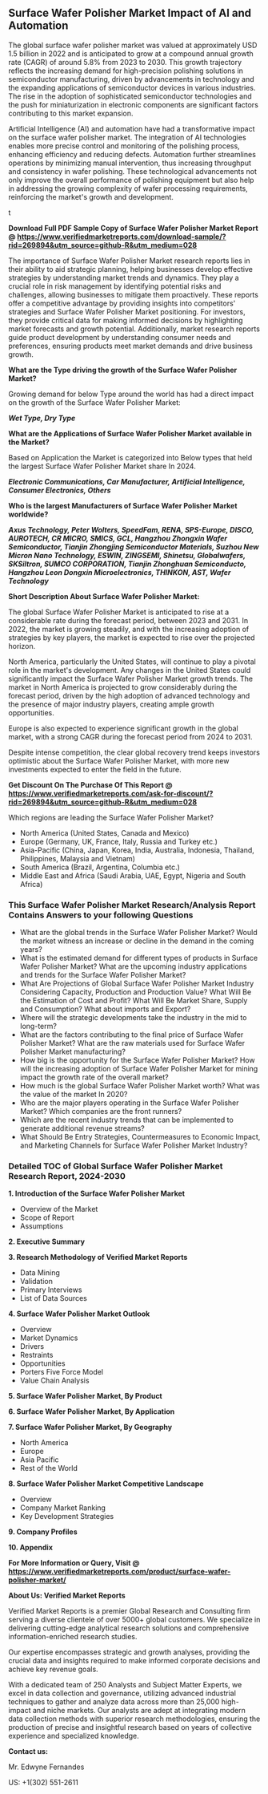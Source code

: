 <h2>Surface Wafer Polisher Market Impact of AI and Automation</h2><p>The global surface wafer polisher market was valued at approximately USD 1.5 billion in 2022 and is anticipated to grow at a compound annual growth rate (CAGR) of around 5.8% from 2023 to 2030. This growth trajectory reflects the increasing demand for high-precision polishing solutions in semiconductor manufacturing, driven by advancements in technology and the expanding applications of semiconductor devices in various industries. The rise in the adoption of sophisticated semiconductor technologies and the push for miniaturization in electronic components are significant factors contributing to this market expansion.</p><p>Artificial Intelligence (AI) and automation have had a transformative impact on the surface wafer polisher market. The integration of AI technologies enables more precise control and monitoring of the polishing process, enhancing efficiency and reducing defects. Automation further streamlines operations by minimizing manual intervention, thus increasing throughput and consistency in wafer polishing. These technological advancements not only improve the overall performance of polishing equipment but also help in addressing the growing complexity of wafer processing requirements, reinforcing the market's growth and development.</p>t</p><p id="" class=""><strong>Download Full PDF Sample Copy of Surface Wafer Polisher Market Report @ <a href="https://www.verifiedmarketreports.com/download-sample/?rid=269894&utm_source=github-R&utm_medium=028" target="_blank">https://www.verifiedmarketreports.com/download-sample/?rid=269894&utm_source=github-R&utm_medium=028</a></strong></p><p>The importance of&nbsp;Surface Wafer Polisher Market research reports lies in their ability to aid strategic planning, helping businesses develop effective strategies by understanding market trends and dynamics. They play a crucial role in risk management by identifying potential risks and challenges, allowing businesses to mitigate them proactively. These reports offer a competitive advantage by providing insights into competitors' strategies and Surface Wafer Polisher Market positioning. For investors, they provide critical data for making informed decisions by highlighting market forecasts and growth potential. Additionally, market research reports guide product development by understanding consumer needs and preferences, ensuring products meet market demands and drive business growth.</p><p><strong>What are the&nbsp;Type driving the growth of the Surface Wafer Polisher Market?</strong></p><p id="" class="">Growing demand for below Type around the world has had a direct impact on the growth of the Surface Wafer Polisher Market:</p><em><strong>Wet Type, Dry Type</strong></em></p><strong>What are the&nbsp;Applications&nbsp;of Surface Wafer Polisher Market available in the Market?</strong></p><p id="" class="">Based on Application the Market is categorized into Below types that held the largest Surface Wafer Polisher Market share In 2024.</p><em><strong>Electronic Communications, Car Manufacturer, Artificial Intelligence, Consumer Electronics, Others</strong></em></p><strong>Who is the largest Manufacturers of Surface Wafer Polisher Market worldwide?</strong></p><p><em><strong>Axus Technology, Peter Wolters, SpeedFam, RENA, SPS-Europe, DISCO, AUROTECH, CR MICRO, SMICS, GCL, Hangzhou Zhongxin Wafer Semiconductor, Tianjin Zhongjing Semiconductor Materials, Suzhou New Micron Nano Technology, ESWIN, ZINGSEMI, Shinetsu, Globalwafers, SKSiltron, SUMCO CORPORATION, Tianjin Zhonghuan Semiconducto, Hangzhou Leon Dongxin Microelectronics, THINKON, AST, Wafer Technology</strong></em></p><p id="" class=""><strong>Short Description About Surface Wafer Polisher Market:</strong></p><p>The global Surface Wafer Polisher Market is anticipated to rise at a considerable rate during the forecast period, between 2023 and 2031. In 2022, the market is growing steadily, and with the increasing adoption of strategies by key players, the market is expected to rise over the projected horizon.</p><p>North America, particularly the United States, will continue to play a pivotal role in the market's development. Any changes in the United States could significantly impact the Surface Wafer Polisher Market growth trends. The market in North America is projected to grow considerably during the forecast period, driven by the high adoption of advanced technology and the presence of major industry players, creating ample growth opportunities.</p><p>Europe is also expected to experience significant growth in the global market, with a strong CAGR during the forecast period from 2024 to 2031.</p><p>Despite intense competition, the clear global recovery trend keeps investors optimistic about the Surface Wafer Polisher Market, with more new investments expected to enter the field in the future.</p><p id="" class=""><strong>Get Discount On The Purchase Of This Report @ <a href="https://www.verifiedmarketreports.com/ask-for-discount/?rid=269894&utm_source=github-R&utm_medium=028" target="_blank">https://www.verifiedmarketreports.com/ask-for-discount/?rid=269894&utm_source=github-R&utm_medium=028</a></strong></p>Which regions are leading the Surface Wafer Polisher Market?</p><ul><li>North America (United States, Canada and Mexico)</li><li>Europe (Germany, UK, France, Italy, Russia and Turkey etc.)</li><li>Asia-Pacific (China, Japan, Korea, India, Australia, Indonesia, Thailand, Philippines, Malaysia and Vietnam)</li><li>South America (Brazil, Argentina, Columbia etc.)</li><li>Middle East and Africa (Saudi Arabia, UAE, Egypt, Nigeria and South Africa)</li></ul><h3 id="" class="">This Surface Wafer Polisher Market Research/Analysis Report Contains Answers to your following Questions</h3><ul><li>What are the global trends in the Surface Wafer Polisher Market? Would the market witness an increase or decline in the demand in the coming years?</li><li>What is the estimated demand for different types of products in Surface Wafer Polisher Market? What are the upcoming industry applications and trends for the Surface Wafer Polisher Market?</li><li>What Are Projections of Global Surface Wafer Polisher Market Industry Considering Capacity, Production and Production Value? What Will Be the Estimation of Cost and Profit? What Will Be Market Share, Supply and Consumption? What about imports and Export?</li><li>Where will the strategic developments take the industry in the mid to long-term?</li><li>What are the factors contributing to the final price of Surface Wafer Polisher Market? What are the raw materials used for Surface Wafer Polisher Market manufacturing?</li><li>How big is the opportunity for the Surface Wafer Polisher Market? How will the increasing adoption of Surface Wafer Polisher Market for mining impact the growth rate of the overall market?</li><li>How much is the global Surface Wafer Polisher Market worth? What was the value of the market In 2020?</li><li>Who are the major players operating in the Surface Wafer Polisher Market? Which companies are the front runners?</li><li>Which are the recent industry trends that can be implemented to generate additional revenue streams?</li><li>What Should Be Entry Strategies, Countermeasures to Economic Impact, and Marketing Channels for Surface Wafer Polisher Market Industry?</li></ul><h3 id="" class="">Detailed TOC of Global Surface Wafer Polisher Market Research Report, 2024-2030</h3><p id="" class=""><strong>1. Introduction of the Surface Wafer Polisher Market</strong></p><ul><li>Overview of the Market</li><li>Scope of Report</li><li>Assumptions</li></ul><p id="" class=""><strong>2. Executive Summary</strong></p><p id="" class=""><strong>3. Research Methodology of Verified Market Reports</strong></p><ul><li>Data Mining</li><li>Validation</li><li>Primary Interviews</li><li>List of Data Sources</li></ul><p id="" class=""><strong>4. Surface Wafer Polisher Market Outlook</strong></p><ul><li>Overview</li><li>Market Dynamics</li><li>Drivers</li><li>Restraints</li><li>Opportunities</li><li>Porters Five Force Model</li><li>Value Chain Analysis</li></ul><p id="" class=""><strong>5. Surface Wafer Polisher Market, By Product</strong></p><p id="" class=""><strong>6. Surface Wafer Polisher Market, By Application</strong></p><p id="" class=""><strong>7. Surface Wafer Polisher Market, By Geography</strong></p><ul><li>North America</li><li>Europe</li><li>Asia Pacific</li><li>Rest of the World</li></ul><p id="" class=""><strong>8. Surface Wafer Polisher Market Competitive Landscape</strong></p><ul><li>Overview</li><li>Company Market Ranking</li><li>Key Development Strategies</li></ul><p id="" class=""><strong>9. Company Profiles</strong></p><p id="" class=""><strong>10. Appendix</strong></p><p id="" class=""><strong>For More Information or Query, Visit @ <a href="https://www.verifiedmarketreports.com/product/surface-wafer-polisher-market/" target="_blank">https://www.verifiedmarketreports.com/product/surface-wafer-polisher-market/</a></strong></p><p id="" class=""><strong>About Us: Verified Market Reports</strong></p><p id="" class="">Verified Market Reports is a premier Global Research and Consulting firm serving a diverse clientele of over 5000+ global customers. We specialize in delivering cutting-edge analytical research solutions and comprehensive information-enriched research studies.</p><p id="" class="">Our expertise encompasses strategic and growth analyses, providing the crucial data and insights required to make informed corporate decisions and achieve key revenue goals.</p><p id="" class="">With a dedicated team of 250 Analysts and Subject Matter Experts, we excel in data collection and governance, utilizing advanced industrial techniques to gather and analyze data across more than 25,000 high-impact and niche markets. Our analysts are adept at integrating modern data collection methods with superior research methodologies, ensuring the production of precise and insightful research based on years of collective experience and specialized knowledge.</p><p id="" class=""><strong>Contact us:</strong></p><p id="" class="">Mr. Edwyne Fernandes</p><p id="" class="">US: +1(302) 551-2611</p>